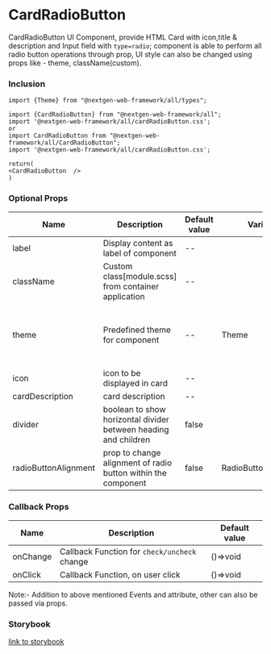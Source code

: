 # CardRadioButton

CardRadioButton UI Component, provide HTML Card with icon,title & description and Input field with `type=radio`; component is able to perform all radio button operations through prop, UI style can also be changed using props like - theme, className(custom).

### Inclusion

```
import {Theme} from "@nextgen-web-framework/all/types";

import {CardRadioButton} from "@nextgen-web-framework/all";
import '@nextgen-web-framework/all/cardRadioButton.css';
or
import CardRadioButton from "@nextgen-web-framework/all/CardRadioButton";
import '@nextgen-web-framework/all/cardRadioButton.css';

return(
<CardRadioButton  />
)
```

### Optional Props

| Name                 | Description                                                     | Default value | Variable             | Option                                  |
| -------------------- | --------------------------------------------------------------- | ------------- | -------------------- | --------------------------------------- |
| label                | Display content as label of component                           | --            |
| className            | Custom class[module.scss] from container application            | --            |
| theme                | Predefined theme for component                                  | --            | Theme                | PURPLE ,ORANGE ,GREEN ,RED ,GRAY ,BLACK |
| icon                 | icon to be displayed in card                                    | --            |                      |                                         |
| cardDescription      | card description                                                | --            |                      |                                         |
| divider              | boolean to show horizontal divider between heading and children | false         |                      |                                         |
| radioButtonAlignment | prop to change alignment of radio button within the component   | false         | RadioButtonAlignment | TOP, CENTER                             |

### Callback Props

| Name     | Description                                  | Default value |
| -------- | -------------------------------------------- | ------------- |
| onChange | Callback Function for `check/uncheck` change | ()=>void      |
| onClick  | Callback Function, on user click             | ()=>void      |

Note:- Addition to above mentioned Events and attribute, other can also be passed via props.

### Storybook

[link to storybook](https://link_to_storybook)
